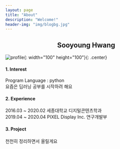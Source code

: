```yaml
---
layout: page
title: "About"
description: "Welcome!"
header-img: "img/blogbg.jpg"
---
```


<center><h2>Sooyoung Hwang</h2></center>

![profile](http://swimmingHwang.github.io/img/bongsook.jpg){: width="100" height="100"}{: .center}

#### 1. Interest
Program Language : python   
요즘은 딥러닝 공부를 시작하려 해요

#### 2. Experience 

2016.03 ~ 2020.02 세종대학교 디지털콘텐츠학과   
2019.04 ~ 2020.04 PIXEL Display Inc. 연구개발부 


#### 3. Project
천천히 정리하면서 올릴게요	